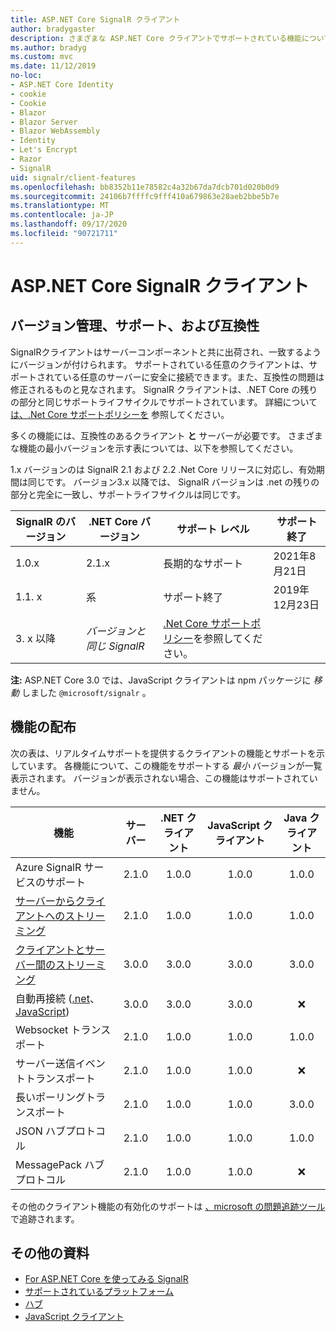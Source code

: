 ```yaml
---
title: ASP.NET Core SignalR クライアント
author: bradygaster
description: さまざまな ASP.NET Core クライアントでサポートされている機能について説明 SignalR します。
ms.author: bradyg
ms.custom: mvc
ms.date: 11/12/2019
no-loc:
- ASP.NET Core Identity
- cookie
- Cookie
- Blazor
- Blazor Server
- Blazor WebAssembly
- Identity
- Let's Encrypt
- Razor
- SignalR
uid: signalr/client-features
ms.openlocfilehash: bb8352b11e78582c4a32b67da7dcb701d020b0d9
ms.sourcegitcommit: 24106b7ffffc9fff410a679863e28aeb2bbe5b7e
ms.translationtype: MT
ms.contentlocale: ja-JP
ms.lasthandoff: 09/17/2020
ms.locfileid: "90721711"
---
```

# <a name="aspnet-core-no-locsignalr-clients"></a>ASP.NET Core SignalR クライアント

## <a name="versioning-support-and-compatibility"></a>バージョン管理、サポート、および互換性

SignalRクライアントはサーバーコンポーネントと共に出荷され、一致するようにバージョンが付けられます。 サポートされている任意のクライアントは、サポートされている任意のサーバーに安全に接続できます。また、互換性の問題は修正されるものと見なされます。 SignalR クライアントは、.NET Core の残りの部分と同じサポートライフサイクルでサポートされています。 詳細について [は、.Net Core サポートポリシーを](https://dotnet.microsoft.com/platform/support/policy/dotnet-core) 参照してください。

多くの機能には、互換性のあるクライアント **と** サーバーが必要です。 さまざまな機能の最小バージョンを示す表については、以下を参照してください。

1.x バージョンのは SignalR 2.1 および 2.2 .Net Core リリースに対応し、有効期間は同じです。 バージョン3.x 以降では、 SignalR バージョンは .net の残りの部分と完全に一致し、サポートライフサイクルは同じです。

| SignalR のバージョン | .NET Core バージョン | サポート レベル | サポート終了 |
| - | - | - | - |
| 1.0.x | 2.1.x | 長期的なサポート | 2021年8月21日 |
| 1.1. x | 系 | サポート終了 | 2019年12月23日 |
| 3. x 以降 | *バージョンと同じ SignalR* | [.Net Core サポートポリシー](https://dotnet.microsoft.com/platform/support/policy/dotnet-core)を参照してください。 |

**注:** ASP.NET Core 3.0 では、JavaScript クライアントは npm パッケージに *移動* しました `@microsoft/signalr` 。

## <a name="feature-distribution"></a>機能の配布

次の表は、リアルタイムサポートを提供するクライアントの機能とサポートを示しています。 各機能について、この機能をサポートする *最小* バージョンが一覧表示されます。 バージョンが表示されない場合、この機能はサポートされていません。

| 機能 | サーバー | .NET クライアント | JavaScript クライアント | Java クライアント |
| ---- | :-: | :-: | :-: | :-: |
| Azure SignalR サービスのサポート |2.1.0|1.0.0|1.0.0|1.0.0|
| [サーバーからクライアントへのストリーミング](xref:signalr/streaming)          |2.1.0|1.0.0|1.0.0|1.0.0|
| [クライアントとサーバー間のストリーミング](xref:signalr/streaming)          |3.0.0|3.0.0|3.0.0|3.0.0|
| 自動再接続 ([.net](./dotnet-client.md?tabs=visual-studio&view=aspnetcore-3.0#handle-lost-connection)、 [JavaScript](./javascript-client.md?view=aspnetcore-3.0#reconnect-clients))          |3.0.0|3.0.0|3.0.0|❌|
| Websocket トランスポート |2.1.0|1.0.0|1.0.0|1.0.0|
| サーバー送信イベントトランスポート |2.1.0|1.0.0|1.0.0|❌|
| 長いポーリングトランスポート |2.1.0|1.0.0|1.0.0|3.0.0|
| JSON ハブプロトコル |2.1.0|1.0.0|1.0.0|1.0.0|
| MessagePack ハブ プロトコル |2.1.0|1.0.0|1.0.0|❌|

その他のクライアント機能の有効化のサポートは [、microsoft の問題追跡ツール](https://github.com/dotnet/AspNetCore/issues)で追跡されます。

## <a name="additional-resources"></a>その他の資料

* [For ASP.NET Core を使ってみる SignalR](xref:tutorials/signalr)
* [サポートされているプラットフォーム](xref:signalr/supported-platforms)
* [ハブ](xref:signalr/hubs)
* [JavaScript クライアント](xref:signalr/javascript-client)